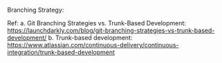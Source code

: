 Branching Strategy:

Ref: 
a. Git Branching Strategies vs. Trunk-Based Development: 
https://launchdarkly.com/blog/git-branching-strategies-vs-trunk-based-development/
b. Trunk-based development: https://www.atlassian.com/continuous-delivery/continuous-integration/trunk-based-development